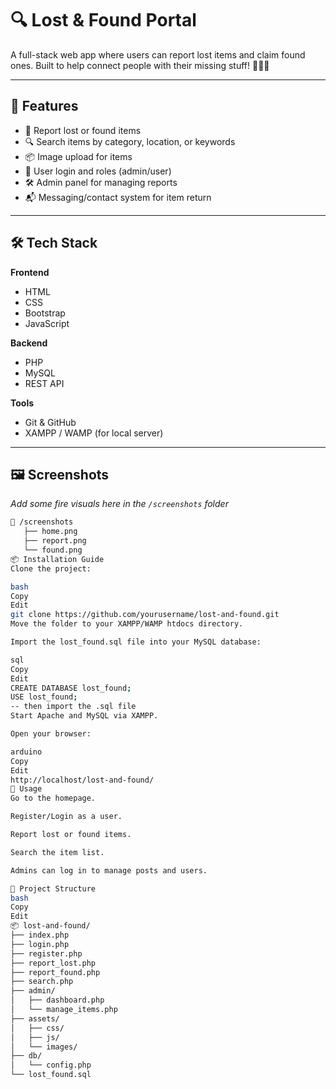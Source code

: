 # 🔍 Lost & Found Portal

A full-stack web app where users can report lost items and claim found ones. Built to help connect people with their missing stuff! 🧢📱🎒

---

## 🚀 Features

- 📝 Report lost or found items
- 🔍 Search items by category, location, or keywords
- 📦 Image upload for items
- 👤 User login and roles (admin/user)
- 🛠 Admin panel for managing reports
- 📬 Messaging/contact system for item return

---

## 🛠 Tech Stack

**Frontend**
- HTML
- CSS
- Bootstrap
- JavaScript

**Backend**
- PHP
- MySQL
- REST API

**Tools**
- Git & GitHub
- XAMPP / WAMP (for local server)

---

## 🖼️ Screenshots

_Add some fire visuals here in the `/screenshots` folder_

```bash
📁 /screenshots
   ├── home.png
   ├── report.png
   └── found.png
📦 Installation Guide
Clone the project:

bash
Copy
Edit
git clone https://github.com/yourusername/lost-and-found.git
Move the folder to your XAMPP/WAMP htdocs directory.

Import the lost_found.sql file into your MySQL database:

sql
Copy
Edit
CREATE DATABASE lost_found;
USE lost_found;
-- then import the .sql file
Start Apache and MySQL via XAMPP.

Open your browser:

arduino
Copy
Edit
http://localhost/lost-and-found/
🧠 Usage
Go to the homepage.

Register/Login as a user.

Report lost or found items.

Search the item list.

Admins can log in to manage posts and users.

📁 Project Structure
bash
Copy
Edit
📦 lost-and-found/
├── index.php
├── login.php
├── register.php
├── report_lost.php
├── report_found.php
├── search.php
├── admin/
│   ├── dashboard.php
│   └── manage_items.php
├── assets/
│   ├── css/
│   ├── js/
│   └── images/
├── db/
│   └── config.php
└── lost_found.sql
